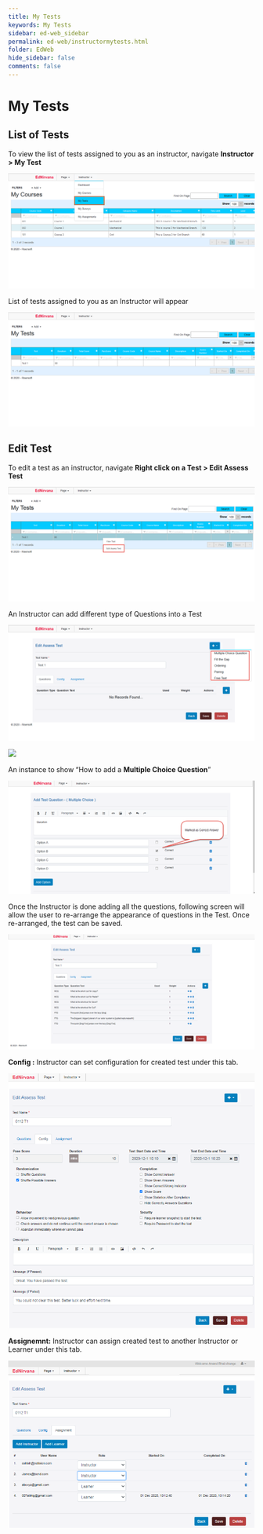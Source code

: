 ```yaml
---
title: My Tests
keywords: My Tests
sidebar: ed-web_sidebar
permalink: ed-web/instructormytests.html
folder: EdWeb
hide_sidebar: false
comments: false
---
```



# My Tests

##  List of Tests

To view the list of tests assigned to you as an instructor, navigate **Instructor > My Test**

![](/images/learnermytestmenu.png)

List of tests assigned to you as an Instructor will appear

![](/images/learnermytestlist.png)

## Edit Test

To edit a test as an instructor, navigate **Right click on a Test > Edit Assess Test**

![](/images/learneredittestpath.png)

An Instructor can add different type of Questions into a Test

![](/images/learneredittest.png)

![](/images/learneredittestmobile.jpg)

An instance to show “How to add a **Multiple Choice Question**”

![](/images/learnertestMCQ.png)

Once the Instructor is done adding all the questions, following screen will allow the user to re-arrange the appearance of questions in the Test. Once re-arranged, the test can be saved.

![](/images/learnertestMcqAftersave.png)

**Config :** Instructor can set configuration for created test under this tab.

![](/images/learnertestconfig.png)

**Assignemnt:** Instructor can assign created test to another Instructor or Learner under this tab.

![](/images/learnertestassignent.png)




